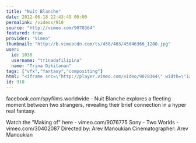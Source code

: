 ```yaml
---
title: "Nuit Blanche"
date: 2012-06-18 22:43:49 00:00
permalink: /videos/910
source: "http://vimeo.com/9078364"
featured: true
provider: "Vimeo"
thumbnail: "http://b.vimeocdn.com/ts/458/463/45846366_1280.jpg"
user:
  id: 1030
  username: "trinadafilipina"
  name: "Trina Dikitanan"
tags: ["vfx","fantasy","compositing"]
html: "<iframe src=\"http://player.vimeo.com/video/9078364\" width=\"1280\" height=\"720\" frameborder=\"0\" webkitAllowFullScreen mozallowfullscreen allowFullScreen></iframe>"
id: 910
---
```


facebook.com/spyfilms.worldwide - Nuit Blanche explores a fleeting moment between two strangers, revealing their brief connection in a hyper real fantasy. 

Watch the "Making of" here - vimeo.com/9076775
Sony - Two Worlds - vimeo.com/30402087
Directed by: Arev Manoukian
Cinematographer: Arev Manoukian